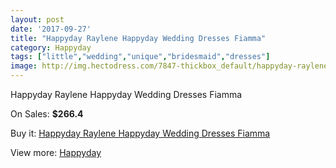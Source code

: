 ```yaml
---
layout: post
date: '2017-09-27'
title: "Happyday Raylene Happyday Wedding Dresses Fiamma"
category: Happyday
tags: ["little","wedding","unique","bridesmaid","dresses"]
image: http://img.hectodress.com/7847-thickbox_default/happyday-raylene-happyday-wedding-dresses-fiamma.jpg
---
```

Happyday Raylene Happyday Wedding Dresses Fiamma

On Sales: **$266.4**
<a href="https://www.hectodress.com/happyday/3934-happyday-raylene-happyday-wedding-dresses-fiamma.html"><amp-img layout="responsive" width="600" height="600" src="//img.hectodress.com/7847-thickbox_default/happyday-raylene-happyday-wedding-dresses-fiamma.jpg" alt="Happyday Raylene Happyday Wedding Dresses Fiamma 0" /></a>

Buy it: [Happyday Raylene Happyday Wedding Dresses Fiamma](https://www.hectodress.com/happyday/3934-happyday-raylene-happyday-wedding-dresses-fiamma.html "Happyday Raylene Happyday Wedding Dresses Fiamma")

View more: [Happyday](https://www.hectodress.com/68-happyday "Happyday")
